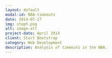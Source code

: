 ```yaml
---
layout: default
modal-id: NBA-timeouts
date: 2014-07-17
img: steph.png
alt: image-alt
project-date: April 2014
client: Start Bootstrap
category: Web Development
description: Analysis of timeouts in the NBA.
---
```

